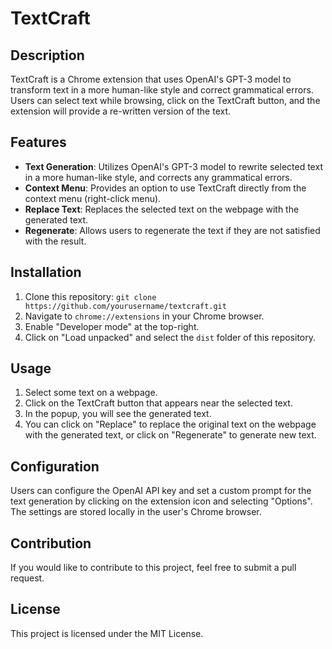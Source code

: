 # TextCraft

## Description

TextCraft is a Chrome extension that uses OpenAI's GPT-3 model to transform text in a more human-like style and correct grammatical errors. Users can select text while browsing, click on the TextCraft button, and the extension will provide a re-written version of the text.

## Features

- **Text Generation**: Utilizes OpenAI's GPT-3 model to rewrite selected text in a more human-like style, and corrects any grammatical errors.
- **Context Menu**: Provides an option to use TextCraft directly from the context menu (right-click menu).
- **Replace Text**: Replaces the selected text on the webpage with the generated text.
- **Regenerate**: Allows users to regenerate the text if they are not satisfied with the result.

## Installation

1. Clone this repository: `git clone https://github.com/yourusername/textcraft.git`
2. Navigate to `chrome://extensions` in your Chrome browser.
3. Enable "Developer mode" at the top-right.
4. Click on "Load unpacked" and select the `dist` folder of this repository.

## Usage

1. Select some text on a webpage.
2. Click on the TextCraft button that appears near the selected text.
3. In the popup, you will see the generated text.
4. You can click on "Replace" to replace the original text on the webpage with the generated text, or click on "Regenerate" to generate new text.

## Configuration

Users can configure the OpenAI API key and set a custom prompt for the text generation by clicking on the extension icon and selecting "Options". The settings are stored locally in the user's Chrome browser.

## Contribution

If you would like to contribute to this project, feel free to submit a pull request.

## License

This project is licensed under the MIT License.
